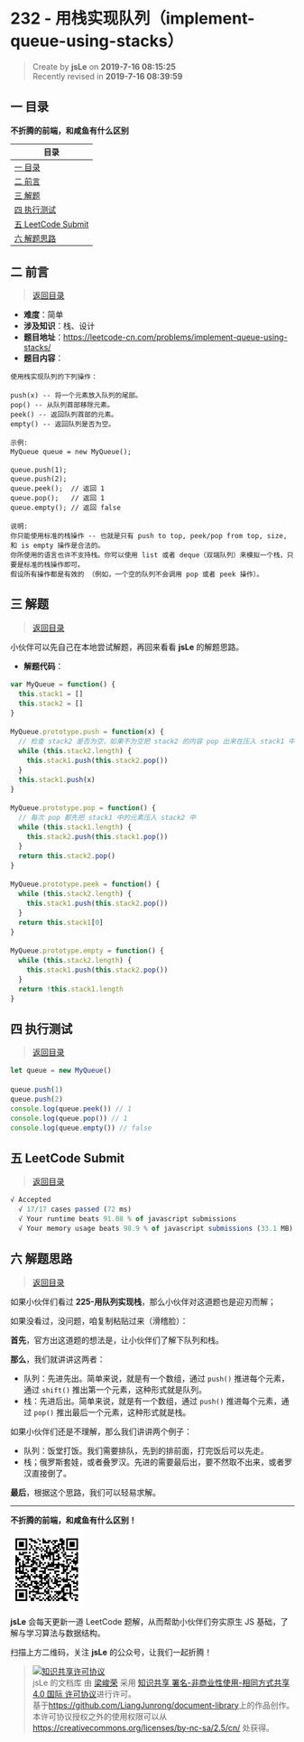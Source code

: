 # 232 - 用栈实现队列（implement-queue-using-stacks）

> Create by **jsLe** on **2019-7-16 08:15:25**  
> Recently revised in **2019-7-16 08:39:59**

## <a name="chapter-one" id="chapter-one">一 目录</a>

**不折腾的前端，和咸鱼有什么区别**

| 目录                                                                                             |
| ------------------------------------------------------------------------------------------------ |
| [一 目录](#chapter-one)                                                                          |
| <a name="catalog-chapter-two" id="catalog-chapter-two"></a>[二 前言](#chapter-two)               |
| <a name="catalog-chapter-three" id="catalog-chapter-three"></a>[三 解题](#chapter-three)         |
| <a name="catalog-chapter-four" id="catalog-chapter-four"></a>[四 执行测试](#chapter-four)        |
| <a name="catalog-chapter-five" id="catalog-chapter-five"></a>[五 LeetCode Submit](#chapter-five) |
| <a name="catalog-chapter-six" id="catalog-chapter-six"></a>[六 解题思路](#chapter-six)           |

## <a name="chapter-two" id="chapter-two">二 前言</a>

> [返回目录](#chapter-one)

- **难度**：简单
- **涉及知识**：栈、设计
- **题目地址**：https://leetcode-cn.com/problems/implement-queue-using-stacks/
- **题目内容**：

```
使用栈实现队列的下列操作：

push(x) -- 将一个元素放入队列的尾部。
pop() -- 从队列首部移除元素。
peek() -- 返回队列首部的元素。
empty() -- 返回队列是否为空。

示例:
MyQueue queue = new MyQueue();

queue.push(1);
queue.push(2);
queue.peek();  // 返回 1
queue.pop();   // 返回 1
queue.empty(); // 返回 false

说明:
你只能使用标准的栈操作 -- 也就是只有 push to top, peek/pop from top, size, 和 is empty 操作是合法的。
你所使用的语言也许不支持栈。你可以使用 list 或者 deque（双端队列）来模拟一个栈，只要是标准的栈操作即可。
假设所有操作都是有效的 （例如，一个空的队列不会调用 pop 或者 peek 操作）。
```

## <a name="chapter-three" id="chapter-three">三 解题</a>

> [返回目录](#chapter-one)

小伙伴可以先自己在本地尝试解题，再回来看看 **jsLe** 的解题思路。

- **解题代码**：

```js
var MyQueue = function() {
  this.stack1 = []
  this.stack2 = []
}

MyQueue.prototype.push = function(x) {
  // 检查 stack2 是否为空，如果不为空把 stack2 的内容 pop 出来在压入 stack1 中
  while (this.stack2.length) {
    this.stack1.push(this.stack2.pop())
  }
  this.stack1.push(x)
}

MyQueue.prototype.pop = function() {
  // 每次 pop 都先把 stack1 中的元素压入 stack2 中
  while (this.stack1.length) {
    this.stack2.push(this.stack1.pop())
  }
  return this.stack2.pop()
}

MyQueue.prototype.peek = function() {
  while (this.stack2.length) {
    this.stack1.push(this.stack2.pop())
  }
  return this.stack1[0]
}

MyQueue.prototype.empty = function() {
  while (this.stack2.length) {
    this.stack1.push(this.stack2.pop())
  }
  return !this.stack1.length
}
```

## <a name="chapter-four" id="chapter-four">四 执行测试</a>

> [返回目录](#chapter-one)

```js
let queue = new MyQueue()

queue.push(1)
queue.push(2)
console.log(queue.peek()) // 1
console.log(queue.pop()) // 1
console.log(queue.empty()) // false
```

## <a name="chapter-five" id="chapter-five">五 LeetCode Submit</a>

> [返回目录](#chapter-one)

```js
√ Accepted
  √ 17/17 cases passed (72 ms)
  √ Your runtime beats 91.08 % of javascript submissions
  √ Your memory usage beats 98.9 % of javascript submissions (33.1 MB)
```

## <a name="chapter-six" id="chapter-six">六 解题思路</a>

> [返回目录](#chapter-one)

如果小伙伴们看过 **225-用队列实现栈**，那么小伙伴对这道题也是迎刃而解；

如果没看过，没问题，咱复制粘贴过来（滑稽脸）：

**首先**，官方出这道题的想法是，让小伙伴们了解下队列和栈。

**那么**，我们就讲讲这两者：

- 队列：先进先出。简单来说，就是有一个数组，通过 `push()` 推进每个元素，通过 `shift()` 推出第一个元素，这种形式就是队列。
- 栈：先进后出。简单来说，就是有一个数组，通过 `push()` 推进每个元素，通过 `pop()` 推出最后一个元素，这种形式就是栈。

如果小伙伴们还是不理解，那么我们讲讲两个例子：

- 队列：饭堂打饭。我们需要排队，先到的排前面，打完饭后可以先走。
- 栈；俄罗斯套娃，或者叠罗汉。先进的需要最后出，要不然取不出来，或者罗汉直接倒了。

**最后**，根据这个思路，我们可以轻易求解。

---

**不折腾的前端，和咸鱼有什么区别！**

![图](../../../public-repertory/img/z-small-wechat-public-address.jpg)

**jsLe** 会每天更新一道 LeetCode 题解，从而帮助小伙伴们夯实原生 JS 基础，了解与学习算法与数据结构。

扫描上方二维码，关注 **jsLe** 的公众号，让我们一起折腾！

> <a rel="license" href="http://creativecommons.org/licenses/by-nc-sa/4.0/"><img alt="知识共享许可协议" style="border-width:0" src="https://i.creativecommons.org/l/by-nc-sa/4.0/88x31.png" /></a><br /><span xmlns:dct="http://purl.org/dc/terms/" property="dct:title">jsLe 的文档库</span> 由 <a xmlns:cc="http://creativecommons.org/ns#" href="https://github.com/LiangJunrong/document-library" property="cc:attributionName" rel="cc:attributionURL">梁峻荣</a> 采用 <a rel="license" href="http://creativecommons.org/licenses/by-nc-sa/4.0/">知识共享 署名-非商业性使用-相同方式共享 4.0 国际 许可协议</a>进行许可。<br />基于<a xmlns:dct="http://purl.org/dc/terms/" href="https://github.com/LiangJunrong/document-library" rel="dct:source">https://github.com/LiangJunrong/document-library</a>上的作品创作。<br />本许可协议授权之外的使用权限可以从 <a xmlns:cc="http://creativecommons.org/ns#" href="https://creativecommons.org/licenses/by-nc-sa/2.5/cn/" rel="cc:morePermissions">https://creativecommons.org/licenses/by-nc-sa/2.5/cn/</a> 处获得。
